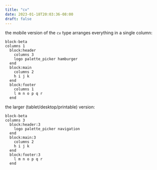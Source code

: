 ```yaml
---
title: "cv"
date: 2023-01-18T20:03:36-08:00
draft: false
---
```

the mobile version of the `cv` type arranges everything in a single column:

```mermaid
block-beta
columns 1
  block:header
    columns 3
    logo palette_picker hamburger
  end
  block:main
    columns 2
    h i j k
  end
  block:footer
    columns 1
    l m n o p q r
  end
```

the larger (tablet/desktop/printable) version:

```mermaid
block-beta
columns 3
  block:header:3
    logo palette_picker navigation
  end
  block:main:3
    columns 2
    h i j k
  end
  block:footer:3
    l m n o p q r
  end
```
